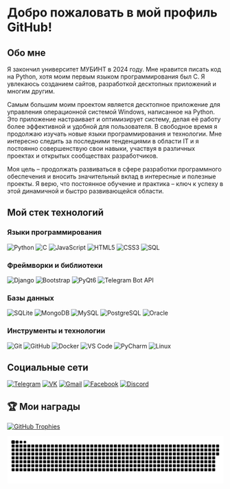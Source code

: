 # Добро пожаловать в мой профиль GitHub!
## Обо мне



Я закончил университет МУБИНТ в 2024 году. Мне нравится писать код на Python, хотя моим первым языком программирования был C. Я увлекаюсь созданием сайтов, разработкой десктопных приложений и многим другим.

Самым большим моим проектом является десктопное приложение для управления операционной системой Windows, написанное на Python. Это приложение настраивает и оптимизирует систему, делая её работу более эффективной и удобной для пользователя. В свободное время я продолжаю изучать новые языки программирования и технологии. Мне интересно следить за последними тенденциями в области IT и я постоянно совершенствую свои навыки, участвуя в различных проектах и открытых сообществах разработчиков.

Моя цель – продолжать развиваться в сфере разработки программного обеспечения и вносить значительный вклад в интересные и полезные проекты. Я верю, что постоянное обучение и практика – ключ к успеху в этой динамичной и быстро развивающейся области.

## Мой стек технологий

### Языки программирования

![Python](https://img.shields.io/badge/Python-3776AB?style=for-the-badge&logo=python&logoColor=white)
![C](https://img.shields.io/badge/C-A8B9CC?style=for-the-badge&logo=c&logoColor=white)
![JavaScript](https://img.shields.io/badge/JavaScript-F7DF1E?style=for-the-badge&logo=javascript&logoColor=black)
![HTML5](https://img.shields.io/badge/HTML5-E34F26?style=for-the-badge&logo=html5&logoColor=white)
![CSS3](https://img.shields.io/badge/CSS3-1572B6?style=for-the-badge&logo=css3&logoColor=white)
![SQL](https://img.shields.io/badge/SQL-4479A1?style=for-the-badge&logo=sql&logoColor=white)


### Фреймворки и библиотеки

![Django](https://img.shields.io/badge/Django-092E20?style=for-the-badge&logo=django&logoColor=white)
![Bootstrap](https://img.shields.io/badge/Bootstrap-563D7C?style=for-the-badge&logo=bootstrap&logoColor=white)
![PyQt6](https://img.shields.io/badge/PyQt6-41cd52?style=for-the-badge&logo=qt&logoColor=white)
![Telegram Bot API](https://img.shields.io/badge/Telegram_Bot_API-2CA5E0?style=for-the-badge&logo=telegram&logoColor=white)

### Базы данных

![SQLite](https://img.shields.io/badge/SQLite-003B57?style=for-the-badge&logo=sqlite&logoColor=white)
![MongoDB](https://img.shields.io/badge/MongoDB-47A248?style=for-the-badge&logo=mongodb&logoColor=white)
![MySQL](https://img.shields.io/badge/MySQL-4479A1?style=for-the-badge&logo=mysql&logoColor=white)
![PostgreSQL](https://img.shields.io/badge/PostgreSQL-336791?style=for-the-badge&logo=postgresql&logoColor=white)
![Oracle](https://img.shields.io/badge/Oracle-F80000?style=for-the-badge&logo=oracle&logoColor=white)

### Инструменты и технологии

![Git](https://img.shields.io/badge/Git-F05032?style=for-the-badge&logo=git&logoColor=white)
![GitHub](https://img.shields.io/badge/GitHub-181717?style=for-the-badge&logo=github&logoColor=white)
![Docker](https://img.shields.io/badge/Docker-2496ED?style=for-the-badge&logo=docker&logoColor=white)
![VS Code](https://img.shields.io/badge/VS_Code-007ACC?style=for-the-badge&logo=visual-studio-code&logoColor=white)
![PyCharm](https://img.shields.io/badge/PyCharm-000000?style=for-the-badge&logo=pycharm&logoColor=white)
![Linux](https://img.shields.io/badge/Linux-FCC624?style=for-the-badge&logo=linux&logoColor=black)

## Социальные сети

[![Telegram](https://img.shields.io/badge/Telegram-blue?style=for-the-badge&logo=telegram&logoColor=white)](https://t.me/zoomkaXXX)
[![VK](https://img.shields.io/badge/VK-blue?style=for-the-badge&logo=vk&logoColor=white)](https://vk.com/zoomkaxxx)
[![Gmail](https://img.shields.io/badge/Gmail-red?style=for-the-badge&logo=gmail&logoColor=white)](mailto:rrarrk123@gmail.com)
[![Facebook](https://img.shields.io/badge/Facebook-blue?style=for-the-badge&logo=facebook&logoColor=white)](https://www.facebook.com/rrarrkfacit/)
[![Discord](https://img.shields.io/badge/Discord-blue?style=for-the-badge&logo=discord&logoColor=white)](https://discord.com/users/zoomkaxxx)

## 🏆 Мои награды

[![GitHub Trophies](https://github-profile-trophy.vercel.app/?username=zoomprog&row=1&column=3)](https://github.com/ryo-ma/github-profile-trophy)

![Status](status.svg)
